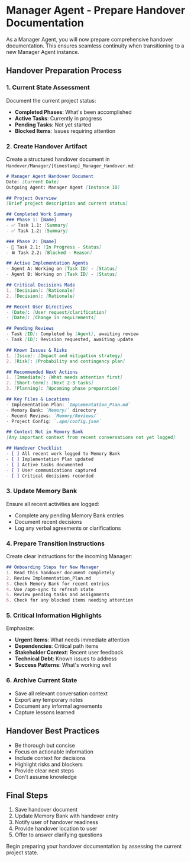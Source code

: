 # Manager Agent - Prepare Handover Documentation

As a Manager Agent, you will now prepare comprehensive handover documentation. This ensures seamless continuity when transitioning to a new Manager Agent instance.

## Handover Preparation Process

### 1. Current State Assessment
Document the current project status:
- **Completed Phases**: What's been accomplished
- **Active Tasks**: Currently in progress
- **Pending Tasks**: Not yet started
- **Blocked Items**: Issues requiring attention

### 2. Create Handover Artifact

Create a structured handover document in `Handover/Manager/[timestamp]_Manager_Handover.md`:

```markdown
# Manager Agent Handover Document
Date: [Current Date]
Outgoing Agent: Manager Agent [Instance ID]

## Project Overview
[Brief project description and current status]

## Completed Work Summary
### Phase 1: [Name]
- ✅ Task 1.1: [Summary]
- ✅ Task 1.2: [Summary]

### Phase 2: [Name] 
- 🔄 Task 2.1: [In Progress - Status]
- ⏸️ Task 2.2: [Blocked - Reason]

## Active Implementation Agents
- Agent A: Working on [Task ID] - [Status]
- Agent B: Working on [Task ID] - [Status]

## Critical Decisions Made
1. [Decision]: [Rationale]
2. [Decision]: [Rationale]

## Recent User Directives
- [Date]: [User request/clarification]
- [Date]: [Change in requirements]

## Pending Reviews
- Task [ID]: Completed by [Agent], awaiting review
- Task [ID]: Revision requested, awaiting update

## Known Issues & Risks
1. [Issue]: [Impact and mitigation strategy]
2. [Risk]: [Probability and contingency plan]

## Recommended Next Actions
1. [Immediate]: [What needs attention first]
2. [Short-term]: [Next 2-3 tasks]
3. [Planning]: [Upcoming phase preparation]

## Key Files & Locations
- Implementation Plan: `Implementation_Plan.md`
- Memory Bank: `Memory/` directory
- Recent Reviews: `Memory/Reviews/`
- Project Config: `.apm/config.json`

## Context Not in Memory Bank
[Any important context from recent conversations not yet logged]

## Handover Checklist
- [ ] All recent work logged to Memory Bank
- [ ] Implementation Plan updated
- [ ] Active tasks documented
- [ ] User communications captured
- [ ] Critical decisions recorded
```

### 3. Update Memory Bank
Ensure all recent activities are logged:
- Complete any pending Memory Bank entries
- Document recent decisions
- Log any verbal agreements or clarifications

### 4. Prepare Transition Instructions

Create clear instructions for the incoming Manager:
```markdown
## Onboarding Steps for New Manager
1. Read this handover document completely
2. Review Implementation_Plan.md
3. Check Memory Bank for recent entries
4. Use /apm-sync to refresh state
5. Review pending tasks and assignments
6. Check for any blocked items needing attention
```

### 5. Critical Information Highlights
Emphasize:
- **Urgent Items**: What needs immediate attention
- **Dependencies**: Critical path items
- **Stakeholder Context**: Recent user feedback
- **Technical Debt**: Known issues to address
- **Success Patterns**: What's working well

### 6. Archive Current State
- Save all relevant conversation context
- Export any temporary notes
- Document any informal agreements
- Capture lessons learned

## Handover Best Practices
- Be thorough but concise
- Focus on actionable information
- Include context for decisions
- Highlight risks and blockers
- Provide clear next steps
- Don't assume knowledge

## Final Steps
1. Save handover document
2. Update Memory Bank with handover entry
3. Notify user of handover readiness
4. Provide handover location to user
5. Offer to answer clarifying questions

Begin preparing your handover documentation by assessing the current project state.